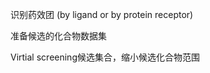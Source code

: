 









识别药效团 (by ligand or by protein receptor)


准备候选的化合物数据集


Virtial screening候选集合，缩小候选化合物范围














